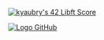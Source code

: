 [![kyaubry's 42 Libft Score](https://github.com/KylianAUBRY/KylianAUBRY/assets/90618758/b7882e4e-3688-42cd-acde-a8bdfa1ee210)](https://github.com/KylianAUBRY/Libft)


[![Logo GitHub](https://github.com/logos/github-logo.png)](https://github.com/)
